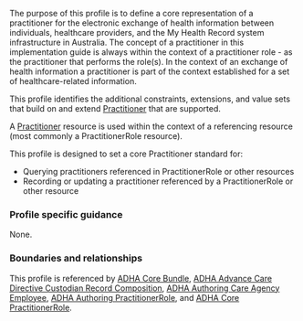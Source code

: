 The purpose of this profile is to define a core representation of a practitioner for the electronic exchange of health information between individuals, healthcare providers, and the My Health Record system infrastructure in Australia. The concept of a practitioner in this implementation guide is always within the context of a practitioner role - as the practitioner that performs the role(s). 
In the context of an exchange of health information a practitioner is part of the context established for a set of healthcare-related information.

This profile identifies the additional constraints, extensions, and value sets that build on and extend [Practitioner](http://hl7.org/fhir/R4/practitioner.html) that are supported. 

A [Practitioner](http://hl7.org/fhir/R4/practitioner.html) resource is used within the context of a referencing resource (most commonly a PractitionerRole resource). 

This profile is designed to set a core Practitioner standard for:
* Querying practitioners referenced in PractitionerRole or other resources
* Recording or updating a practitioner referenced by a PractitionerRole or other resource


### Profile specific guidance
None.


### Boundaries and relationships
This profile is referenced by
[ADHA Core Bundle](StructureDefinition-dh-bundle-core-1.html), 
[ADHA Advance Care Directive Custodian Record Composition](StructureDefinition-dh-composition-acdcr-1.html), 
[ADHA Authoring Care Agency Employee](StructureDefinition-dh-practitionerrole-author-cae-1.html), 
[ADHA Authoring PractitionerRole](StructureDefinition-dh-practitionerrole-author-1.html), and 
[ADHA Core PractitionerRole](StructureDefinition-dh-practitionerrole-core-1.html).